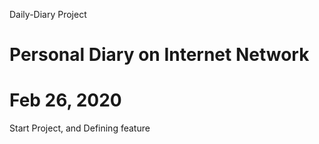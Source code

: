 Daily-Diary Project

# Personal Diary on Internet Network

# Feb 26, 2020

Start Project, and Defining feature
